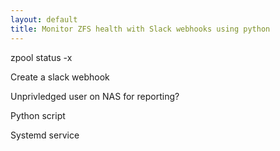 ```yaml
---
layout: default
title: Monitor ZFS health with Slack webhooks using python
---
```


zpool status -x

Create a slack webhook

Unprivledged user on NAS for reporting?

Python script

Systemd service